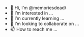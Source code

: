 - 👋 Hi, I’m @memoriesdead/
- 👀 I’m interested in ...
- 🌱 I’m currently learning ...
- 💞️ I’m looking to collaborate on ...
- 📫 How to reach me ...

<!---
memoriesdead/memoriesdead is a ✨ special ✨ repository because its `README.md` (this file) appears on your GitHub profile.
You can click the Preview link to take a look at your changes.
--->
